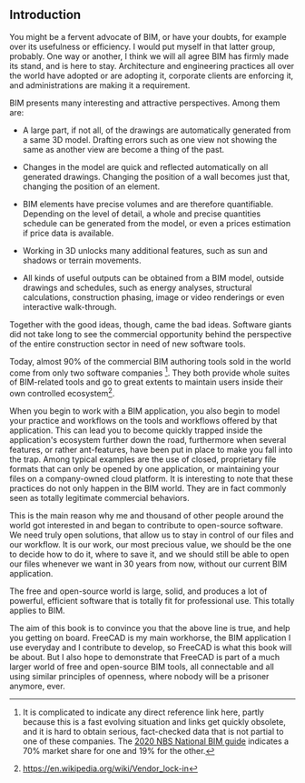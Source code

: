 ## Introduction

You might be a fervent advocate of BIM, or have your doubts, for example over its usefulness or efficiency. I would put myself in that latter group, probably. One way or another, I think we will all agree BIM has firmly made its stand, and is here to stay. Architecture and engineering practices all over the world have adopted or are adopting it, corporate clients are enforcing it, and administrations are making it a requirement.

BIM presents many interesting and attractive perspectives. Among them are:

* A large part, if not all, of the drawings are automatically generated from a same 3D model. Drafting errors such as one view not showing the same as another view are become a thing of the past.

* Changes in the model are quick and reflected automatically on all generated drawings. Changing the position of a wall becomes just that, changing the position of an element.

* BIM elements have precise volumes and are therefore quantifiable. Depending on the level of detail, a whole and precise quantities schedule can be generated from the model, or even a prices estimation if price data is available.

* Working in 3D unlocks many additional features, such as sun and shadows or terrain movements.

* All kinds of useful outputs can be obtained from a BIM model, outside drawings and schedules, such as energy analyses, structural calculations, construction phasing, image or video renderings or even interactive walk-through.

Together with the good ideas, though, came the bad ideas. Software giants did not take long to see the commercial opportunity behind the perspective of the entire construction sector in need of new software tools.

Today, almost 90% of the commercial BIM authoring tools sold in the world come from only two software companies [^1]. They both provide whole suites of BIM-related tools and go to great extents to maintain users inside their own controlled ecosystem[^2].

When you begin to work with a BIM application, you also begin to model your practice and workflows on the tools and workflows offered by that application. This can lead you to become quickly trapped inside the application's ecosystem further down the road, furthermore when several features, or rather ant-features, have been put in place to make you fall into the trap. Among typical examples are the use of closed, proprietary file formats that can only be opened by one application, or maintaining your files on a company-owned cloud platform. It is interesting to note that these practices do not only happen in the BIM world. They are in fact commonly seen as totally legitimate commercial behaviors.

This is the main reason why me and thousand of other people around the world got interested in and began to contribute to open-source software. We need truly open solutions, that allow us to stay in control of our files and our workflow. It is our work, our most precious value, we should be the one to decide how to do it, where to save it, and we should still be able to open our files whenever we want in 30 years from now, without our current BIM application.

The free and open-source world is large, solid, and produces a lot of powerful, efficient software that is totally fit for professional use. This totally applies to BIM.

The aim of this book is to convince you that the above line is true, and help you getting on board. FreeCAD is my main workhorse, the BIM application I use everyday and I contribute to develop, so FreeCAD is what this book will be about. But I also hope to demonstrate that FreeCAD is part of a much larger world of free and open-source BIM tools, all connectable and all using similar principles of openness, where nobody will be a prisoner anymore, ever.


[^1]: It is complicated to indicate any direct reference link here, partly because this is a fast evolving situation and links get quickly obsolete, and it is hard to obtain serious, fact-checked data that is not partial to one of these companies. The [2020 NBS National BIM guide](https://www.thenbs.com/knowledge/national-bim-report-2020) indicates a 70% market share for one and 19% for the other.
[^2]: https://en.wikipedia.org/wiki/Vendor_lock-in
